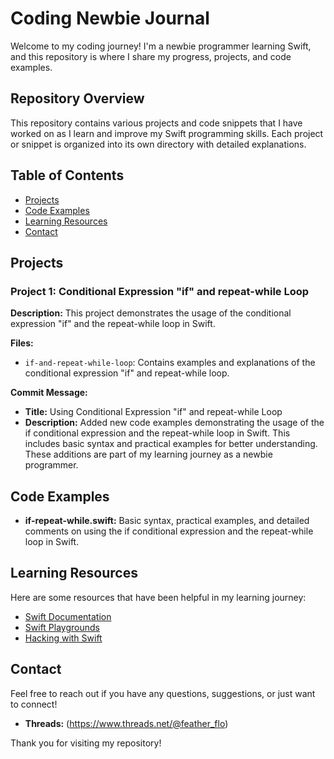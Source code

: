# Сoding Newbie Journal

Welcome to my coding journey! I'm a newbie programmer learning Swift, and this repository is where I share my progress, projects, and code examples.

## Repository Overview

This repository contains various projects and code snippets that I have worked on as I learn and improve my Swift programming skills. Each project or snippet is organized into its own directory with detailed explanations.

## Table of Contents

- [Projects](#projects)
- [Code Examples](#code-examples)
- [Learning Resources](#learning-resources)
- [Contact](#contact)

## Projects

### Project 1: Conditional Expression "if" and repeat-while Loop

**Description:** This project demonstrates the usage of the conditional expression "if" and the repeat-while loop in Swift.

**Files:**
- `if-and-repeat-while-loop`: Contains examples and explanations of the conditional expression "if" and repeat-while loop.

**Commit Message:**
- **Title:** Using Conditional Expression "if" and repeat-while Loop
- **Description:** Added new code examples demonstrating the usage of the if conditional expression and the repeat-while loop in Swift. This includes basic syntax and practical examples for better understanding. These additions are part of my learning journey as a newbie programmer.

## Code Examples

- **if-repeat-while.swift:** Basic syntax, practical examples, and detailed comments on using the if conditional expression and the repeat-while loop in Swift.

## Learning Resources

Here are some resources that have been helpful in my learning journey:

- [Swift Documentation](https://developer.apple.com/documentation/swift)
- [Swift Playgrounds](https://www.apple.com/swift/playgrounds/)
- [Hacking with Swift](https://www.hackingwithswift.com)

## Contact

Feel free to reach out if you have any questions, suggestions, or just want to connect!

- **Threads:** (https://www.threads.net/@feather_flo)

Thank you for visiting my repository!
